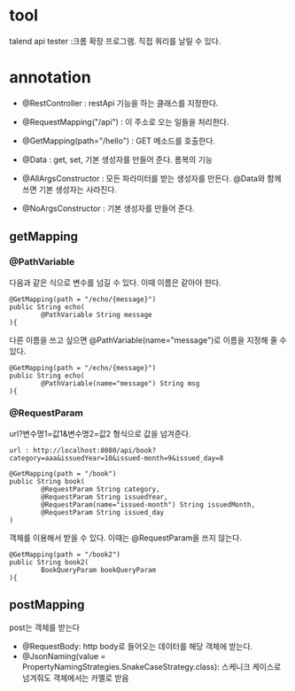 # tool

talend api tester :크롬 확장 프로그램. 직접 쿼리를 날릴 수 있다. 

# annotation

-   @RestController : restApi 기능을 하는 클래스를 지정한다.

-   @RequestMapping("/api") : 이 주소로 오는 일들을 처리한다.

-   @GetMapping(path="/hello") : GET 메소드를 호출한다.
- @Data : get, set, 기본 생성자를 만들어 준다. 롬복의 기능 
- @AllArgsConstructor : 모든 파라미터를 받는 생성자를 만든다. @Data와 함께 쓰면 기본 생성자는 사라진다.
- @NoArgsConstructor : 기본 생성자를 만들어 준다.

## getMapping

### @PathVariable
다음과 같은 식으로 변수를 넘길 수 있다. 이때 이름은 같아야 한다.
```
@GetMapping(path = "/echo/{message}")
public String echo(
        @PathVariable String message
){
```
다른 이름을 쓰고 싶으면 @PathVariable(name="message")로 이름을 지정해 줄 수 있다.
```
@GetMapping(path = "/echo/{message}")
public String echo(
        @PathVariable(name="message") String msg
){
```

### @RequestParam
url?변수명1=값1&변수명2=값2 형식으로 값을 넘겨준다.

```
url : http://localhost:8080/api/book?category=aaa&issuedYear=10&issued-month=9&issued_day=8

@GetMapping(path = "/book")
public String book(
        @RequestParam String category,
        @RequestParam String issuedYear,
        @RequestParam(name="issued-month") String issuedMonth,
        @RequestParam String issued_day
)
```

객체를 이용해서 받을 수 있다. 이때는 @RequestParam을 쓰지 않는다.
```
@GetMapping(path = "/book2")
public String book2(
        BookQueryParam bookQueryParam
){
```

## postMapping

post는 객체를 받는다

- @RequestBody: http body로 들어오는 데이터를 해당 객체에 받는다.
- @JsonNaming(value = PropertyNamingStrategies.SnakeCaseStrategy.class): 스케니크 케이스로 넘겨줘도 객체에서는 카멜로 받음